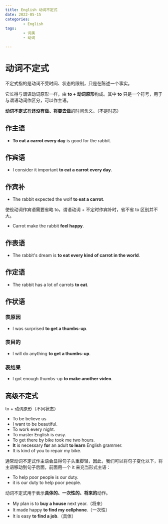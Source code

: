 ```yaml
---
title: English 动词不定式
date: 2022-05-15
categories:
        - English
tags:
        - 词类
        - 动词

---
```


# 动词不定式

不定式指的是动词不受时间、状态的限制，只是在陈述一个事实。

它长得与谓语动词原形一样，由 **to + 动词原形**构成。其中 **to** 只是一个符号，用于与谓语动词作区分，可以作主语。

**动词不定式**有**还没有做、将要去做**的时间含义。（不是时态）

## 作主语

- **To eat a carrot every day** is good for the rabbit.

## 作宾语

- I consider it important **to eat a carrot every day.**

## 作宾补

-  The rabbit expected the wolf **to eat a carrot**.

使役动词作宾语需要省略 to，谓语动词 + 不定时作宾补时，省不省 to 区别并不大。

- Carrot make the rabbit **feel happy**.

## 作表语

- The rabbit's dream is **to eat every kind of carrot in the world**.

## 作定语

- The rabbit has a lot of carrots **to eat**.

## 作状语

### 表原因

- l was surprised **to get a thumbs-up**.

### 表目的

- l will do anything **to get a thumbs-up**.

### 表结果

- l got enough thumbs-up **to make another video**.

## 高级不定式

to + 动词原形（不同状态）



- To be believe us
- I want to be beautiful.
- To work every night.
- To master English is easy.
- To get there by bike took me two hours.
- **It** is necessary **for** an adult **to learn** English grammer.
- It is kind of you to repair my bike.

通常动词不定式作主语会显得句子头重脚轻，因此，我们可以将句子变化以下，将主语移动到句子后面，前面用一个 it 来充当形式主语：

- To help poor people is our duty.
- it is our duty to help poor people.

动词不定式用于表示**具体的、一次性的、将来的**动作。

- My plan is to **buy a house** next year.（将来）
- It made happy **to find my cellphone**.（一次性）
- It is easy **to find a job**.（具体）

